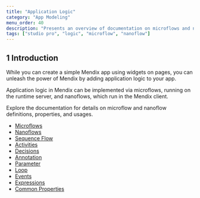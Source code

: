 ```yaml
---
title: "Application Logic"
category: "App Modeling"
menu_order: 40
description: "Presents an overview of documentation on microflows and nanoflows."
tags: ["studio pro", "logic", "microflow", "nanoflow"]
---
```


## 1 Introduction

While you can create a simple Mendix app using widgets on pages, you can unleash the power of Mendix by adding application logic to your app.

Application logic in Mendix can be implemented via microflows, running on the runtime server, and nanoflows, which run in the Mendix client.

Explore the documentation for details on microflow and nanoflow definitions, properties, and usages.

* [Microflows](microflows)
* [Nanoflows](nanoflows)
* [Sequence Flow](sequence-flow)
* [Activities](activities)
* [Decisions](decisions)
* [Annotation](annotation)
* [Parameter](parameter)
* [Loop](loop)
* [Events](events)
* [Expressions](expressions)
* [Common Properties](microflow-element-common-properties)
